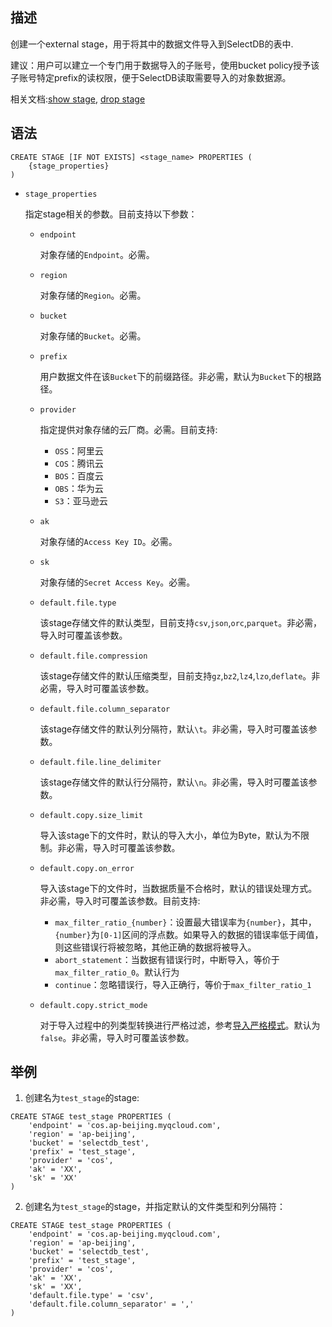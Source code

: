 ## 描述

创建一个external stage，用于将其中的数据文件导入到SelectDB的表中.

建议：用户可以建立一个专门用于数据导入的子账号，使用bucket policy授予该子账号特定prefix的读权限，便于SelectDB读取需要导入的对象数据源。

相关文档:[show stage](show_stage.md), [drop stage](drop_stage.md)

## 语法

```
CREATE STAGE [IF NOT EXISTS] <stage_name> PROPERTIES (
    {stage_properties}
)
```

- `stage_properties`

  指定stage相关的参数。目前支持以下参数：

    - `endpoint`

      对象存储的`Endpoint`。必需。

    - `region`

      对象存储的`Region`。必需。

    - `bucket`

      对象存储的`Bucket`。必需。

    - `prefix`

      用户数据文件在该`Bucket`下的前缀路径。非必需，默认为`Bucket`下的根路径。

    - `provider`

      指定提供对象存储的云厂商。必需。目前支持:
      - `OSS`：阿里云
      - `COS`：腾讯云
      - `BOS`：百度云
      - `OBS`：华为云
      - `S3`：亚马逊云

    - `ak`

      对象存储的`Access Key ID`。必需。

    - `sk`

      对象存储的`Secret Access Key`。必需。

    - `default.file.type`

      该stage存储文件的默认类型，目前支持`csv`,`json`,`orc`,`parquet`。非必需，导入时可覆盖该参数。

    - `default.file.compression`

      该stage存储文件的默认压缩类型，目前支持`gz`,`bz2`,`lz4`,`lzo`,`deflate`。非必需，导入时可覆盖该参数。

    - `default.file.column_separator`

      该stage存储文件的默认列分隔符，默认`\t`。非必需，导入时可覆盖该参数。

    - `default.file.line_delimiter`

      该stage存储文件的默认行分隔符，默认`\n`。非必需，导入时可覆盖该参数。

    - `default.copy.size_limit`

      导入该stage下的文件时，默认的导入大小，单位为Byte，默认为不限制。非必需，导入时可覆盖该参数。

    - `default.copy.on_error`

      导入该stage下的文件时，当数据质量不合格时，默认的错误处理方式。非必需，导入时可覆盖该参数。目前支持:

      - `max_filter_ratio_{number}`：设置最大错误率为`{number}`，其中，`{number}`为`[0-1]`区间的浮点数。如果导入的数据的错误率低于阈值，则这些错误行将被忽略，其他正确的数据将被导入。
      - `abort_statement`：当数据有错误行时，中断导入，等价于`max_filter_ratio_0`。默认行为
      - `continue`：忽略错误行，导入正确行，等价于`max_filter_ratio_1`

    - `default.copy.strict_mode`

      对于导入过程中的列类型转换进行严格过滤，参考[导入严格模式](https://doris.apache.org/zh-CN/docs/data-operate/import/import-scenes/load-strict-mode?_highlight=stric)。默认为`false`。非必需，导入时可覆盖该参数。

## 举例
 
1. 创建名为`test_stage`的stage:
```
CREATE STAGE test_stage PROPERTIES (
    'endpoint' = 'cos.ap-beijing.myqcloud.com',
    'region' = 'ap-beijing',
    'bucket' = 'selectdb_test',
    'prefix' = 'test_stage',
    'provider' = 'cos',
    'ak' = 'XX',
    'sk' = 'XX'
)
```

2. 创建名为`test_stage`的stage，并指定默认的文件类型和列分隔符：

```
CREATE STAGE test_stage PROPERTIES (
    'endpoint' = 'cos.ap-beijing.myqcloud.com',
    'region' = 'ap-beijing',
    'bucket' = 'selectdb_test',
    'prefix' = 'test_stage',
    'provider' = 'cos',
    'ak' = 'XX',
    'sk' = 'XX',
    'default.file.type' = 'csv',
    'default.file.column_separator' = ','
)
```
